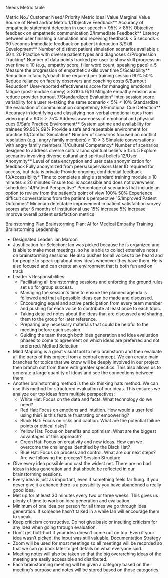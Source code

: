 ﻿Needs Metric table


Metric No./ Customer Need/ Priority
	Metric
	Ideal Value
	Marginal Value
	Source of Need and/or Metric
	1/Objective Feedback**
	Accuracy of empathetic statement detection in user speech
	> 95%
	> 85%
	Objective feedback on empathetic communication
	2/Immediate Feedback**
	Latency between user finishing a simulation and receiving feedback
	< 5 seconds
	< 30 seconds
	Immediate feedback on patient interaction
	3/Skill Development**
	Number of distinct patient simulation scenarios available
	≥ 50
	≥ 20
	Practice with diverse patient types and diagnoses
	4/Progression Tracking*
	Number of data points tracked per user to show skill progression over time
	≥ 10 (e.g., empathy score, filler word count, speaking pace)
	≥ 5
	Measure the progression of empathetic skills over time
	5/Scalability**
	Reduction in faculty/coach time required per training session
	90%
	50%
	Reduce reliance on faculty observers and coaching costs
	6/Burnout Reduction*
	User-reported effectiveness score for managing emotional fatigue (post-module survey)
	≥ 8/10
	≥ 6/10
	Mitigate empathy erosion and reduce provider burnout
	7/Standardized Evaluation*
	Inter-session score variability for a user re-taking the same scenario
	< 5%
	< 10%
	Standardize the evaluation of communication competency
	8/Emotional Cue Detection**
	Accuracy in identifying and classifying non-verbal emotional cues from video input
	> 90%
	> 75%
	Address awareness of emotional and physical cues
	9/Safe Practice Environment**
	System uptime and availability for trainees
	99.90%
	99%
	Provide a safe and repeatable environment for practice
	10/Conflict Simulation*
	Number of scenarios focused on conflict resolution (e.g., angry family members)
	≥ 10
	≥ 3
	Simulate conversations with angry family members
	11/Cultural Competency*
	Number of scenarios designed to address diverse cultural and spiritual beliefs
	≥ 15
	≥ 5
	Explore scenarios involving diverse cultural and spiritual beliefs
	12/User Anonymity**
	Level of data encryption and user data anonymization for feedback
	Fully anonymized from peers/supervisors
	User ID required for access, but data is private
	Provide ongoing, confidential feedback
	13/Accessibility*
	Time to complete a single standard training module
	≤ 10 minutes
	≤ 20 minutes
	Ensure tool is accessible and does not overwhelm schedules
	14/Patient Perspective*
	Percentage of scenarios that include an option to review from the patient's point of view
	100%
	50%
	Experience difficult conversations from the patient's perspective
	15/Improved Patient Outcomes*
	Minimum detectable improvement in patient satisfaction survey scores after 6 months of institutional use
	15% increase
	5% increase
	Improve overall patient satisfaction metrics
	

Brainstorming Plan
Brainstorming Plan: AI for Medical Empathy Training
Brainstorming Leadership
* Designated Leader: Ian Marcon
* Justification for Selection: Ian was picked because he is organized and is able to make most meetings, so he is able to collect extensive notes on brainstorming sessions. He also pushes for all voices to be heard and for people to speak up about new ideas whenever they have them. He is also focused and can create an environment that is both fun and on track.
* Leader's Responsibilities:
   * Facilitating all brainstorming sessions and enforcing the ground rules set up for group success.
   * Managing the session's time to ensure the planned agenda is followed and that all possible ideas can be made and discussed.
   * Encouraging equal and active participation from every team member and pushing for each voice to contribute at least once to each topic.
   * Taking detailed notes about the ideas that are discussed and sharing them to the group for later reference.
   * Preparing any necessary materials that could be helpful to the meeting before each session.
   * Guiding the team through both idea generation and idea evaluation phases to come to agreement on which ideas are preferred and not preferred.
Method Selection
* Mind Mapping is a great visual tool to help brainstorm and then evaluate all the parts of this project from a central concept. We can create main branches for topics that we know will be deeply involved in our project then branch out from there with greater specifics. This also allows us to generate a large quantity of ideas and see the connections between them.
* Another brainstorming method is the six thinking hats method. We can use this method for structured evaluation of our ideas. This ensures we analyze our top ideas from multiple perspectives:
   * White Hat: Focus on the data and facts. What technology do we need?
   * Red Hat: Focus on emotions and intuition. How would a user feel using this? Is this feature frustrating or empowering?
   * Black Hat: Focus on risks and caution. What are the potential failure points or ethical risks?
   * Yellow Hat: Focus on benefits and optimism. What are the biggest advantages of this approach?
   * Green Hat: Focus on creativity and new ideas. How can we overcome the challenges identified by the Black Hat?
   * Blue Hat: Focus on process and control. What are our next steps? Are we following the process?
Session Structure
* Give every idea possible and cast the widest net. There are no bad ideas in idea generation and that should be reflected in our brainstorming sessions.
* Every idea is just as important, even if something feels far flung. If you never give it a chance there is a possibility you have abandoned a really good idea.
* Met up for at least 30 minutes every two or three weeks. This gives us plenty of time to work on idea generation and evaluation.
* Minimum of one idea per person for all times we go through idea generation. If someone hasn’t talked in a while Ian will encourage them to speak.
* Keep criticism constructive. Do not give basic or insulting criticism for any idea when going through evaluation.
* Don’t get butt-hurt if your idea doesn’t come out on top. Even if your idea wasn’t picked, the input was still valuable.
Documentation Strategy
* Zoom will be used for most meetings so all meetings will be recorded so that we can go back later to get details on what everyone said.
* Meeting notes will also be taken so that the big overarching ideas of the meeting are easily accessible and distributed.
* Each brainstorming meeting will be given a category based on the meeting's purpose and notes will be stored based on those categories.